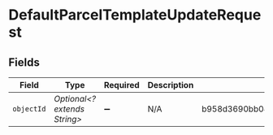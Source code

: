 # DefaultParcelTemplateUpdateRequest


## Fields

| Field                            | Type                             | Required                         | Description                      | Example                          |
| -------------------------------- | -------------------------------- | -------------------------------- | -------------------------------- | -------------------------------- |
| `objectId`                       | *Optional<? extends String>*     | :heavy_minus_sign:               | N/A                              | b958d3690bb04bb8b2986724872750f5 |